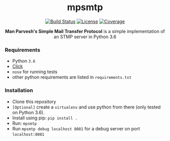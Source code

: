<div align="center">
  <h1>mpsmtp</h1>

  <a href="https://travis-ci.org/manparvesh/mpsmtp/builds" target="_blank"><img src="https://img.shields.io/travis-ci/manparvesh/mpsmtp.svg?style=for-the-badge" alt="Build Status"></a> 
  <a href="https://manparvesh.mit-license.org/" target="_blank"><img src="https://img.shields.io/badge/license-MIT-blue.svg?longCache=true&style=for-the-badge" alt="License"></a> 
  <a href="https://codecov.io/gh/manparvesh/mpsmtp" target="_blank"><img src="https://img.shields.io/codecov/c/github/manparvesh/mpsmtp/master.svg?style=for-the-badge" alt="Coverage"></a>
  <p><b>Man Parvesh's Simple Mail Transfer Protocol</b> is a simple implementation of an STMP server in Python 3.6</p>
</div>

### Requirements
- Python `3.6`
- [Click](http://click.pocoo.org/5/)
- `nose` for running tests
- other python requirements are listed in `requirements.txt`

### Installation
- Clone this repository
- `[Optional]` create a `virtualenv` and use python from there (only tested on Python 3.6).
- Install using pip: `pip install .`
- Run: `mpsmtp`
- Run `mpsmtp debug localhost 8081` for a debug server on port `localhost:8081`
